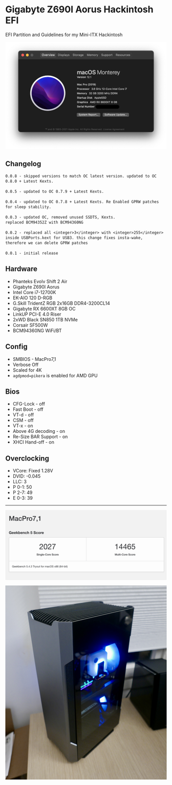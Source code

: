# Gigabyte Z690I Aorus Hackintosh EFI

EFI Partition and Guidelines for my Mini-ITX Hackintosh

![About](./assets/about.png)

## Changelog

```
0.0.8 - skipped versions to match OC latest version. updated to OC 0.8.0 + Latest Kexts.

0.0.5 - updated to OC 0.7.9 + Latest Kexts.

0.0.4 - updated to OC 0.7.8 + Latest Kexts. Re Enabled GPRW patches for sleep stability.

0.0.3 - updated OC, removed unused SSDTS, Kexts.
replaced BCM94352Z with BCM94360NG

0.0.2 - replaced all <integer>3</integer> with <integer>255</integer>
inside USBPorts.kext for USB3. this change fixes insta-wake,
therefore we can delete GPRW patches

0.0.1 - initial release
```

## Hardware

- Phanteks Evolv Shift 2 Air
- Gigabyte Z690I Aorus
- Intel Core i7-12700K
- EK-AIO 120 D-RGB
- G.Skill TridentZ RGB 2x16GB DDR4-3200CL14
- Gigabyte RX 6600XT 8GB OC
- LinkUP PCI-E 4.0 Riser
- 2xWD Black SN850 1TB NVMe
- Corsair SF500W
- BCM94360NG WiFi/BT

## Config

- SMBIOS - MacPro7,1
- Verbose Off
- Scaled for 4K
- `agdpmod=pikera` is enabled for AMD GPU

## Bios

- CFG-Lock - off
- Fast Boot - off
- VT-d - off
- CSM - off
- VT-x - on
- Above 4G decoding - on
- Re-Size BAR Support - on
- XHCI Hand-off - on

## Overclocking

- VCore: Fixed 1.28V
- DVID: -0.045
- LLC: 3
- P 0-1: 50
- P 2-7: 49
- E 0-3: 39

---

![Geekbench](./assets/geekbench.png)

![Case](./assets/case.JPG)
